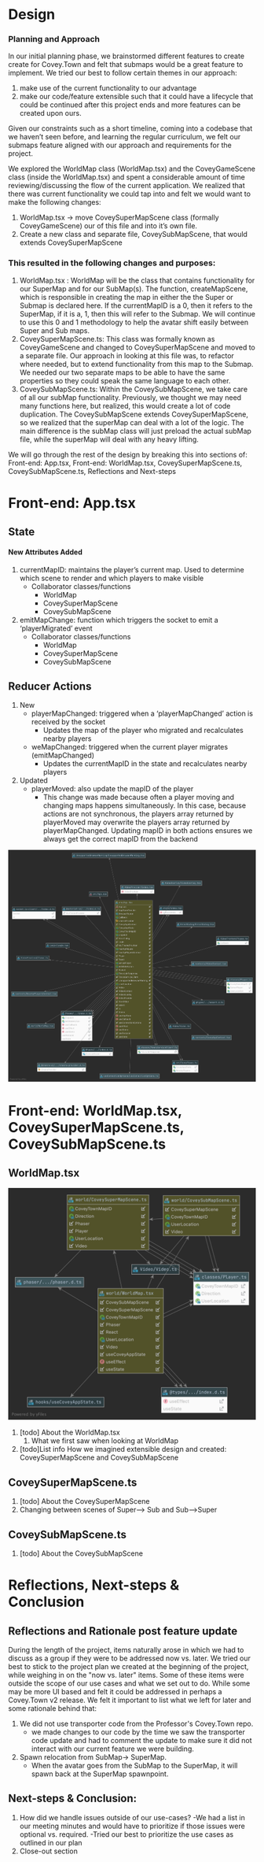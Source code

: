 <!--RUBRIC DESIGN.MD
WHAT: DESIGN.md file contains a description of any substantive changes
to the existing Covey.Town codebase, and the architecture of your new code.
HOW: It uses CRC cards, or state diagrams or any of the other techniques
that help describe the structure.
Page requirement: max 4 pages.
-->

# Design
<!--Design Intro Outline
1.Intro to doc
2.quick overview of our design and motivation
    -what themes did we want:
        -make use of current functionality to our advantage
        -make our code/application extensible
3.quick explanation how we broke up our DESIGN.md doc
-->
### Planning and Approach
In our initial planning phase, we brainstormed different features to create create for Covey.Town and felt that submaps would be a great feature to implement.  We tried our best to follow certain themes in our approach:

1. make use of the current functionality to our advantage
2. make our code/feature extensible such that it could have a lifecycle that could be continued after this project ends and more features can be created upon ours.

Given our constraints such as a short timeline, coming into a codebase that we haven’t seen before, and learning the regular curriculum, we felt our submaps feature aligned with our approach and requirements for the project.

We explored the WorldMap class (WorldMap.tsx) and the CoveyGameScene class (inside the WorldMap.tsx) and spent a considerable amount of time reviewing/discussing the flow of the current application.  We realized that there was current functionality we could tap into and felt we would want to make the following changes:
1. WorldMap.tsx → move CoveySuperMapScene class (formally CoveyGameScene) our of this file and  into it’s own file.
2. Create a new class and separate file, CoveySubMapScene, that would extends CoveySuperMapScene

### This resulted in the following changes and purposes:
1. WorldMap.tsx : WorldMap will be the class that contains functionality for our SuperMap and for our SubMap(s).  The function, createMapScene, which is responsible in creating the map in either the the Super or Submap is declared here.  If the currentMapID is a 0, then it refers to the SuperMap, if it is a, 1, then this will refer to the Submap.  We will continue to use this 0 and 1 methodology to help the avatar shift easily between Super and Sub maps.
2. CoveySuperMapScene.ts: This class was formally known as CoveyGameScene and changed to CoveySuperMapScene and moved to a separate file.  Our approach in looking at this file was, to refactor where needed, but to extend functionality from this map to the Submap.  We needed our two separate maps to be able to have the same properties so they could speak the same language to each other.
3. CoveySubMapScene.ts:  Within the CoveySubMapScene, we take care of all our subMap functionality.  Previously, we thought we may need many functions here, but realized, this would create a lot of code duplication.  The CoveySubMapScene extends CoveySuperMapScene, so we realized that the superMap can deal with a lot of the logic.  The main difference is the subMap class will just preload the actual subMap file, while the superMap will deal with any heavy lifting.

We will go through the rest of the design by breaking this into sections of: Front-end: App.tsx, Front-end: WorldMap.tsx, CoveySuperMapScene.ts, CoveySubMapScene.ts, Reflections and Next-steps

# Front-end: App.tsx
<!--Front-end Outline (refer to Eric's doc inside our team folder 
CS5500 Group 41 > Deliverables > Design Notes.docx
1.App.tsx
1.1 State
1.2 Reducer
-->
## State
#### New Attributes Added
1. currentMapID: maintains the player’s current map. Used to determine which scene to render and which players to make visible 
    - Collaborator classes/functions
        - WorldMap
        - CoveySuperMapScene 
        - CoveySubMapScene
2. emitMapChange: function which triggers the socket to emit a ‘playerMigrated’ event
    - Collaborator classes/functions
        - WorldMap
        - CoveySuperMapScene 
        - CoveySubMapScene
## Reducer Actions
1. New
    - playerMapChanged: triggered when a ‘playerMapChanged’ action is received by the socket
        - Updates the map of the player who migrated and recalculates nearby players
    - weMapChanged: triggered when the current player migrates (emitMapChanged)
        - Updates the currentMapID in the state and recalculates nearby players
2. Updated
    - playerMoved: also update the mapID of the player
        - This change was made because often a player moving and changing maps happens simultaneously. In this case, because actions are not synchronous, the players array returned by playerMoved may overwrite the players array returned by playerMapChanged. Updating mapID in both actions ensures we always get the correct mapID from the backend

![src_app.uml](docs/src_App_4.12.21.png)

# Front-end: WorldMap.tsx, CoveySuperMapScene.ts, CoveySubMapScene.ts

## WorldMap.tsx
![worldFolder_4.8.21.png](docs/worldFolder_4.12.21.png)
1. [todo] About the WorldMap.tsx
    1. What we first saw when looking at WorldMap
2. [todo]List info How we imagined extensible design and created: CoveySuperMapScene and CoveySubMapScene
## CoveySuperMapScene.ts
1. [todo] About the CoveySuperMapScene
2. Changing between scenes of Super--> Sub and Sub-->Super
## CoveySubMapScene.ts
1. [todo] About the CoveySubMapScene

# Reflections, Next-steps & Conclusion
## Reflections and Rationale post feature update
During the length of the project, items naturally arose in which we had to discuss as a group if they were to be 
addressed now vs. later.  We tried our best to stick to the project plan we created at the beginning of the project,
while weighing in on the "now vs. later" items.  Some of these items were outside the scope of our use cases and what
we set out to do.  While some may be more UI based and felt it could be addressed in perhaps a Covey.Town v2 release.
We felt it important to list what we left for later and some rationale behind that:
1. We did not use transporter code from the Professor's Covey.Town repo. 
    - we made changes to our code by the time we saw the transporter code update and had 
     to comment the update to make sure it did not interact with our current feature 
     we were building.
2. Spawn relocation from SubMap-> SuperMap.
   - When the avatar goes from the SubMap to the SuperMap, it will spawn back at the SuperMap spawnpoint. 

## Next-steps & Conclusion:
1. How did we handle issues outside of our use-cases?
   -We had a list in our meeting minutes and would have to
   prioritize if those issues were optional vs. required.
   -Tried our best to prioritize the use cases as outlined in our plan
4. Close-out section

